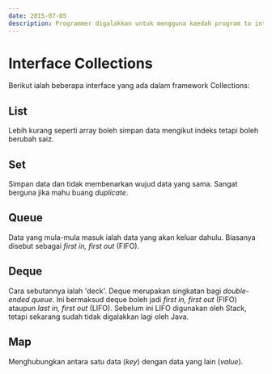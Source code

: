 ```yaml
---
date: 2015-07-05
description: Programmer digalakkan untuk mengguna kaedah program to interface semasa menggunakan Collections. Di sini kita lihat antara interface yang ada.
---
```


# Interface Collections

Berikut ialah beberapa interface yang ada dalam framework Collections:

## List

Lebih kurang seperti array boleh simpan data mengikut indeks tetapi
boleh berubah saiz.

## Set

Simpan data dan tidak membenarkan wujud data yang sama. Sangat berguna
jika mahu buang _duplicate_.

## Queue

Data yang mula-mula masuk ialah data yang akan keluar dahulu. Biasanya
disebut sebagai _first in, first out_ (FIFO).

## Deque

Cara sebutannya ialah 'deck'. Deque merupakan singkatan bagi
_double-ended queue_. Ini bermaksud deque boleh jadi _first in, first
out_ (FIFO) ataupun _last in, first out_ (LIFO). Sebelum ini LIFO
digunakan oleh Stack, tetapi sekarang sudah tidak digalakkan lagi oleh
Java.

## Map

Menghubungkan antara satu data (_key_) dengan data yang lain (_value_).
